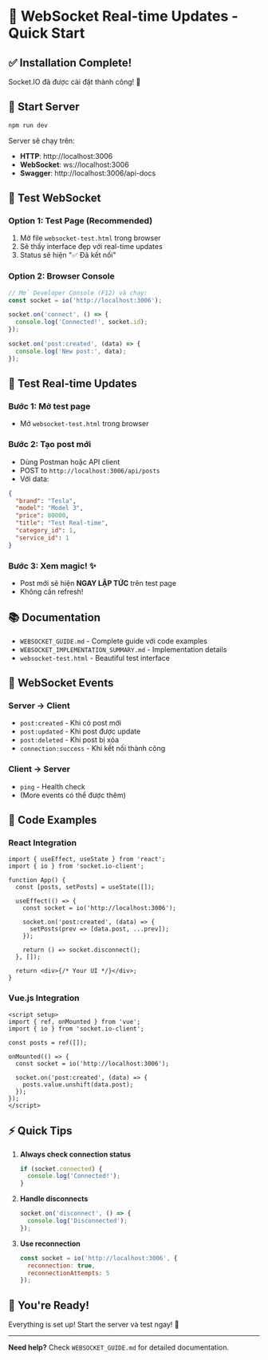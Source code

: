 # 🔌 WebSocket Real-time Updates - Quick Start

## ✅ Installation Complete!

Socket.IO đã được cài đặt thành công! 🎉

## 🚀 Start Server

```bash
npm run dev
```

Server sẽ chạy trên:
- **HTTP**: http://localhost:3006
- **WebSocket**: ws://localhost:3006
- **Swagger**: http://localhost:3006/api-docs

## 🧪 Test WebSocket

### Option 1: Test Page (Recommended)
1. Mở file `websocket-test.html` trong browser
2. Sẽ thấy interface đẹp với real-time updates
3. Status sẽ hiện "✅ Đã kết nối"

### Option 2: Browser Console
```javascript
// Mở Developer Console (F12) và chạy:
const socket = io('http://localhost:3006');

socket.on('connect', () => {
  console.log('Connected!', socket.id);
});

socket.on('post:created', (data) => {
  console.log('New post:', data);
});
```

## 📡 Test Real-time Updates

### Bước 1: Mở test page
- Mở `websocket-test.html` trong browser

### Bước 2: Tạo post mới
- Dùng Postman hoặc API client
- POST to `http://localhost:3006/api/posts`
- Với data:
```json
{
  "brand": "Tesla",
  "model": "Model 3",
  "price": 80000,
  "title": "Test Real-time",
  "category_id": 1,
  "service_id": 1
}
```

### Bước 3: Xem magic! ✨
- Post mới sẽ hiện **NGAY LẬP TỨC** trên test page
- Không cần refresh!

## 📚 Documentation

- `WEBSOCKET_GUIDE.md` - Complete guide với code examples
- `WEBSOCKET_IMPLEMENTATION_SUMMARY.md` - Implementation details
- `websocket-test.html` - Beautiful test interface

## 🎯 WebSocket Events

### Server → Client
- `post:created` - Khi có post mới
- `post:updated` - Khi post được update
- `post:deleted` - Khi post bị xóa
- `connection:success` - Khi kết nối thành công

### Client → Server
- `ping` - Health check
- (More events có thể được thêm)

## 🔧 Code Examples

### React Integration
```tsx
import { useEffect, useState } from 'react';
import { io } from 'socket.io-client';

function App() {
  const [posts, setPosts] = useState([]);

  useEffect(() => {
    const socket = io('http://localhost:3006');
    
    socket.on('post:created', (data) => {
      setPosts(prev => [data.post, ...prev]);
    });

    return () => socket.disconnect();
  }, []);

  return <div>{/* Your UI */}</div>;
}
```

### Vue.js Integration
```vue
<script setup>
import { ref, onMounted } from 'vue';
import { io } from 'socket.io-client';

const posts = ref([]);

onMounted(() => {
  const socket = io('http://localhost:3006');
  
  socket.on('post:created', (data) => {
    posts.value.unshift(data.post);
  });
});
</script>
```

## ⚡ Quick Tips

1. **Always check connection status**
   ```javascript
   if (socket.connected) {
     console.log('Connected!');
   }
   ```

2. **Handle disconnects**
   ```javascript
   socket.on('disconnect', () => {
     console.log('Disconnected');
   });
   ```

3. **Use reconnection**
   ```javascript
   const socket = io('http://localhost:3006', {
     reconnection: true,
     reconnectionAttempts: 5
   });
   ```

## 🎊 You're Ready!

Everything is set up! Start the server và test ngay! 🚀

---

**Need help?** Check `WEBSOCKET_GUIDE.md` for detailed documentation.
